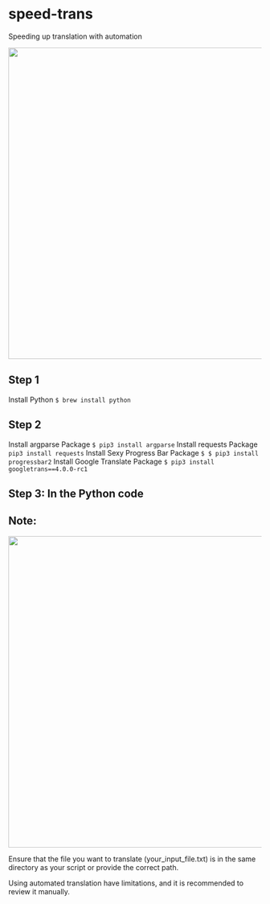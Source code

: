 # speed-trans

Speeding up translation with automation

<img src="https://media2.giphy.com/media/FVZoYkTx3cuVCkEavD/giphy.gif" style="width: 619px; ">

## Step 1

Install Python `$ brew install python`

## Step 2

Install argparse Package `$ pip3 install argparse`
Install requests Package `pip3 install requests`
Install Sexy Progress Bar Package `$ $ pip3 install progressbar2`
Install Google Translate Package `$ pip3 install googletrans==4.0.0-rc1`

## Step 3: In the Python code

## Note:

<img src="https://media0.giphy.com/media/v1.Y2lkPTc5MGI3NjExOTI5aHBvbTQ3MHhpZGFuenB6dG4wODBpeG1ibmFsZTFrMnRuYmg1eSZlcD12MV9pbnRlcm5hbF9naWZfYnlfaWQmY3Q9Zw/xUOxeQTPonpZHM5uKI/giphy.gif" style="width: 619px;">

Ensure that the file you want to translate (your_input_file.txt) is in the same directory as your script or provide the correct path.

Using automated translation have limitations, and it is recommended to review it manually.
